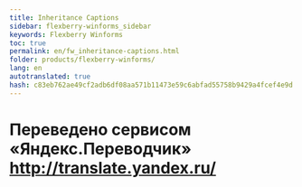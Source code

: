 ```yaml
--- 
title: Inheritance Captions 
sidebar: flexberry-winforms_sidebar 
keywords: Flexberry Winforms 
toc: true 
permalink: en/fw_inheritance-captions.html 
folder: products/flexberry-winforms/ 
lang: en 
autotranslated: true 
hash: c83eb762ae49cf2adb6df08aa571b11473e59c6abfad55758b9429a4fcef4e9d 
--- 
```





 # Переведено сервисом «Яндекс.Переводчик» http://translate.yandex.ru/